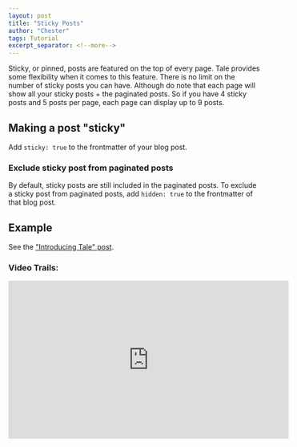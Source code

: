 ```yaml
---
layout: post
title: "Sticky Posts"
author: "Chester"
tags: Tutorial
excerpt_separator: <!--more-->
---
```


Sticky, or pinned, posts are featured on the top of every page. Tale provides some flexibility when it comes to this feature.<!--more--> There is no limit on the number of sticky posts you can have. Although do note that each page will show all your sticky posts + the paginated posts. So if you have 4 sticky posts and 5 posts per page, each page can display up to 9 posts.

## Making a post "sticky"

Add `sticky: true` to the frontmatter of your blog post.

### Exclude sticky post from paginated posts

By default, sticky posts are still included in the paginated posts. To exclude a sticky post from paginated posts, add `hidden: true` to the frontmatter of that blog post.

## Example

See the ["Introducing Tale" post](https://github.com/chesterhow/tale/blob/master/_posts/2017-03-29-introducing-tale.md).

### Video Trails: 
<iframe width="560" height="315" src="https://www.youtube.com/embed/96lCUfORlOo" title="YouTube video player" frameborder="0" allow="accelerometer; autoplay; clipboard-write; encrypted-media; gyroscope; picture-in-picture" allowfullscreen></iframe>
